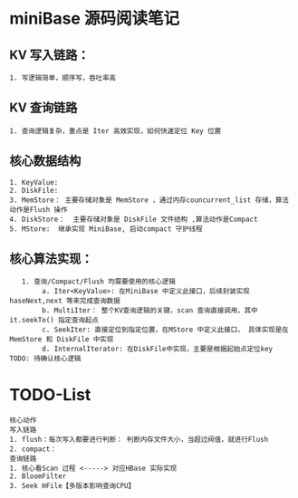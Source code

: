 # miniBase 源码阅读笔记

## KV 写入链路：
    1. 写逻辑简单，顺序写，吞吐率高
## KV 查询链路
    1. 查询逻辑复杂，重点是 Iter 高效实现，如何快速定位 Key 位置

## 核心数据结构
    1. KeyValue:
    2. DiskFile:
    3. MemStore： 主要存储对象是 MemStore ，通过内存councurrent_list 存储，算法动作是Flush 操作
    4. DiskStore：  主要存储对象是 DiskFile 文件结构 ,算法动作是Compact
    5. MStore:  继承实现 MiniBase, 启动compact 守护线程


## 核心算法实现：
       1. 查询/Compact/Flush 均需要使用的核心逻辑
            a. Iter<KeyValue>: 在MiniBase 中定义此接口，后续封装实现haseNext,next 等来完成查询数据
            b. MultiIter： 整个KV查询逻辑的关键，scan 查询直接调用，其中it.seekTo() 指定查询起点  
            c. SeekIter: 直接定位到指定位置，在MStore 中定义此接口， 具体实现是在MemStore 和 DiskFile 中实现
            d. InternalIterator: 在DiskFile中实现，主要是根据起始点定位key TODO: 待确认核心逻辑



# TODO-List
    核心动作
    写入链路
    1. flush：每次写入都要进行判断： 判断内存文件大小，当超过阀值，就进行Flush
    2. compact：
    查询链路
    1. 核心看Scan 过程 <-----> 对应HBase 实际实现
    2. BloomFilter
    3. Seek HFile【多版本影响查询CPU】